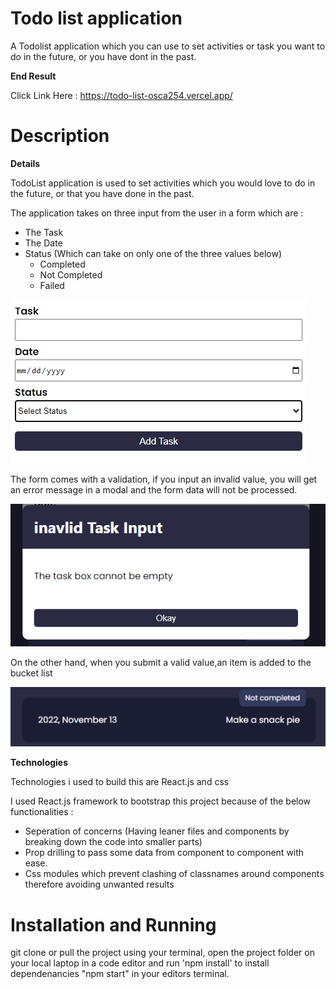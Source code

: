 # Todo list application

A Todolist application which you can use to set activities or task you want to do in the future, or you have dont in the past.

**End Result**

Click Link Here : https://todo-list-osca254.vercel.app/
# Description

**Details**

TodoList application is used to set activities which you would love to do in the future, or that you have done in the past.

The application takes on three input from the user in a form which are :

- The Task
- The Date
- Status (Which can take on only one of the three values below)
    - Completed
    - Not Completed
    - Failed

![Form](https://github.com/Osca254/Todo_List/blob/main/src/asset/bucketform.png?raw=true)

The form comes with a validation, if you input an invalid value, you will get an error message in a modal and the form data will not be processed. 

![Error messsage](https://github.com/Osca254/Todo_List/blob/main/src/asset/bucketerror.png?raw=true)

On the other hand, when you submit a valid value,an item is added to the bucket list

![Bucket list item](https://github.com/Osca254/Todo_List/blob/main/src/asset/bucketitem.png?raw=true) 

**Technologies**

Technologies i used to build this are React.js and css

I used React.js framework to bootstrap this project because of the below functionalities : 

- Seperation of concerns (Having leaner files and components by breaking down the code into smaller parts)
- Prop drilling to pass some data from component to component with ease.
- Css modules which prevent clashing of classnames around components therefore avoiding unwanted results

# Installation and Running

git clone or pull the project using your terminal, open the project folder on your local laptop in a code editor and run 'npm install' to install dependenancies "npm start" in your editors terminal.
